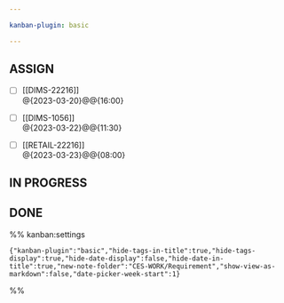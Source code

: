 ```yaml
---

kanban-plugin: basic

---
```


## ASSIGN

- [ ] [[DIMS-22216]]<br>@{2023-03-20}@@{16:00}
- [ ] [[DIMS-1056]]<br>@{2023-03-22}@@{11:30}
- [ ] [[RETAIL-22216]]<br>@{2023-03-23}@@{08:00}


## IN PROGRESS



## DONE





%% kanban:settings
```
{"kanban-plugin":"basic","hide-tags-in-title":true,"hide-tags-display":true,"hide-date-display":false,"hide-date-in-title":true,"new-note-folder":"CES-WORK/Requirement","show-view-as-markdown":false,"date-picker-week-start":1}
```
%%